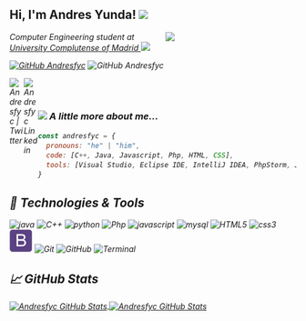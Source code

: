 
<h2> Hi, I'm Andres Yunda! <img src="https://media.giphy.com/media/MBTl5FKAmwwoBwTQjk/giphy.gif" width="100"></h2>
<img align='right' src="https://user-images.githubusercontent.com/62907237/115966331-631eb400-a52d-11eb-981e-f0a91599a0a0.gif" width="230">
<p><em>Computer Engineering student at <a href="https://www.ucm.es">University Complutense of Madrid  </a><img src="https://media.giphy.com/media/WFZvB7VIXBgiz3oDXE/giphy.gif" width="30">


[![GitHub Andresfyc](https://img.shields.io/github/followers/Andresfyc?label=follow&style=social)](https://github.com/Andresfyc)
![GitHub Andresfyc](https://visitor-badge.glitch.me/badge?page_id=Andresfyc.Andresfyc)

<a href="https://twitter.com/andresfyc">
  <img align="left" alt="Andresfyc | Twitter" width="25px" src="https://raw.githubusercontent.com/peterthehan/peterthehan/master/assets/twitter.svg" />
</a>
<a href="https://www.linkedin.com/in/andresfyc/">
  <img align="left" alt="Andresfyc Linkedin" width="25px" src="https://raw.githubusercontent.com/peterthehan/peterthehan/master/assets/linkedin.svg" />
</a> <br><br>





### <img src="https://media.giphy.com/media/Y0y2legbWJQLiqWlrb/giphy.gif" width="80"> A little more about me...  
```javascript
const andresfyc = {
  pronouns: "he" | "him",
  code: [C++, Java, Javascript, Php, HTML, CSS],
  tools: [Visual Studio, Eclipse IDE, IntelliJ IDEA, PhpStorm, Jira, GitHub],
}
```
## 🔧 Technologies & Tools

<img src="https://user-images.githubusercontent.com/62907237/118058014-72a35700-b38d-11eb-9f2f-3e1a6b6a7830.png" alt="java" width="40px"  height="40" />
<img src="https://user-images.githubusercontent.com/62907237/118058201-f5c4ad00-b38d-11eb-8886-990d6231ab62.png" alt="C++"  width="40" height="40"/>
<img src="https://user-images.githubusercontent.com/62907237/118057545-7b475d80-b38c-11eb-843f-8455fd71a19c.png" alt="python"  width="40" height="40"/>
<img src="https://user-images.githubusercontent.com/62907237/118057950-4f78a780-b38d-11eb-9bb5-9fbf027ee96f.png" alt="Php" width="40" height="40"/>
<img src="https://user-images.githubusercontent.com/62907237/118057902-37a12380-b38d-11eb-9dcd-e0b33bd32195.png" alt="javascript" width="40" height="40"/>
<img src="https://user-images.githubusercontent.com/62907237/118058108-b0a07b00-b38d-11eb-8f08-ed7216721389.png" alt="mysql" width="40" height="40" />
<img src="https://user-images.githubusercontent.com/62907237/118057852-10e2ed00-b38d-11eb-9fd6-726d42ffebd9.png" alt="HTML5" width="40" height="40"/>
<img src="https://user-images.githubusercontent.com/62907237/118058134-c615a500-b38d-11eb-8a15-66b69efa7862.png" alt="css3" width="40" height="40"/>
<img src="https://raw.githubusercontent.com/devicons/devicon/master/icons/bootstrap/bootstrap-plain.svg" alt="bootstrap" width="40" height="40"/>
<img src="https://user-images.githubusercontent.com/62907237/118058541-b77bbd80-b38e-11eb-94ee-d9afdc57ba80.png" alt="Git" width="40" height="40"/>
<img src="https://user-images.githubusercontent.com/62907237/118057275-ea708200-b38b-11eb-9869-4a44f0051645.png" alt="GitHub" width="40" height="40"/>
<img src="https://user-images.githubusercontent.com/62907237/118057454-55ba5400-b38c-11eb-8b16-69cff10cfa34.png" alt="Terminal" width="40" height="40" />





##  &#x1f4c8; GitHub Stats

<a href="https://github.com/Andresfyc">
  <img align="center" src="https://github-readme-stats.vercel.app/api/top-langs/?username=Andresfyc&layout=compact&show_icons=true&theme=tokyonight" alt="Andresfyc GitHub Stats" />
</a>

<a href="https://github.com/Andresfyc">
  <img align="center" src="https://github-readme-stats.vercel.app/api?username=Andresfyc&show_icons=true&theme=tokyonight" alt="Andresfyc GitHub Stats" />
</a>


